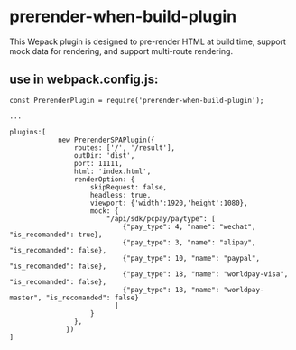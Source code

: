 # prerender-when-build-plugin
This Wepack plugin is designed to pre-render HTML at build time, support mock data for rendering, and support multi-route rendering.

## use in webpack.config.js: 

```
const PrerenderPlugin = require('prerender-when-build-plugin');

...

plugins:[
            new PrerenderSPAPlugin({
                routes: ['/', '/result'],
                outDir: 'dist',
                port: 11111,
                html: 'index.html',
                renderOption: {
                    skipRequest: false,
                    headless: true,
                    viewport: {'width':1920,'height':1080},
                    mock: {
                        "/api/sdk/pcpay/paytype": [
                            {"pay_type": 4, "name": "wechat", "is_recomanded": true},
                            {"pay_type": 3, "name": "alipay", "is_recomanded": false},
                            {"pay_type": 10, "name": "paypal", "is_recomanded": false},
                            {"pay_type": 18, "name": "worldpay-visa", "is_recomanded": false},
                            {"pay_type": 18, "name": "worldpay-master", "is_recomanded": false}        
                          ]
                    }
                },
              })
]

```